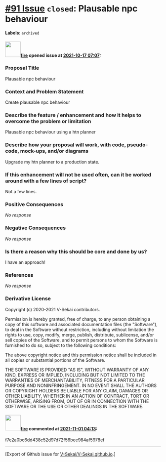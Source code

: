 # [\#91 Issue](https://github.com/V-Sekai/V-Sekai.github.io/issues/91) `closed`: Plausable npc behaviour
**Labels**: `archived`


#### <img src="https://avatars.githubusercontent.com/u/32321?u=c2e06a3d2b49a467aa907e54aa259516440267cc&v=4" width="50">[fire](https://github.com/fire) opened issue at [2021-10-17 07:07](https://github.com/V-Sekai/V-Sekai.github.io/issues/91):

### Proposal Title

Plausable npc behaviour

### Context and Problem Statement

Create plausable npc behaviour

### Describe the feature / enhancement and how it helps to overcome the problem or limitation

Plausable npc behaviour using a htn planner 

### Describe how your proposal will work, with code, pseudo-code, mock-ups, and/or diagrams

Upgrade my htn planner to a production state.

### If this enhancement will not be used often, can it be worked around with a few lines of script?

Not a few lines.

### Positive Consequences

_No response_

### Negative Consequences

_No response_

### Is there a reason why this should be core and done by us?

I have an approach!

### References

_No response_

### Derivative License

Copyright (c) 2020-2021 V-Sekai contributors.

Permission is hereby granted, free of charge, to any person obtaining a copy
of this software and associated documentation files (the "Software"), to deal
in the Software without restriction, including without limitation the rights
to use, copy, modify, merge, publish, distribute, sublicense, and/or sell
copies of the Software, and to permit persons to whom the Software is
furnished to do so, subject to the following conditions:

The above copyright notice and this permission notice shall be included in all
copies or substantial portions of the Software.

THE SOFTWARE IS PROVIDED "AS IS", WITHOUT WARRANTY OF ANY KIND, EXPRESS OR
IMPLIED, INCLUDING BUT NOT LIMITED TO THE WARRANTIES OF MERCHANTABILITY,
FITNESS FOR A PARTICULAR PURPOSE AND NONINFRINGEMENT. IN NO EVENT SHALL THE
AUTHORS OR COPYRIGHT HOLDERS BE LIABLE FOR ANY CLAIM, DAMAGES OR OTHER
LIABILITY, WHETHER IN AN ACTION OF CONTRACT, TORT OR OTHERWISE, ARISING FROM,
OUT OF OR IN CONNECTION WITH THE SOFTWARE OR THE USE OR OTHER DEALINGS IN THE
SOFTWARE.


#### <img src="https://avatars.githubusercontent.com/u/32321?u=c2e06a3d2b49a467aa907e54aa259516440267cc&v=4" width="50">[fire](https://github.com/fire) commented at [2021-11-01 04:13](https://github.com/V-Sekai/V-Sekai.github.io/issues/91#issuecomment-955913250):

f7e2a0bc6dd438c52d97d72f56bee984af5978ef


-------------------------------------------------------------------------------



[Export of Github issue for [V-Sekai/V-Sekai.github.io](https://github.com/V-Sekai/V-Sekai.github.io).]
